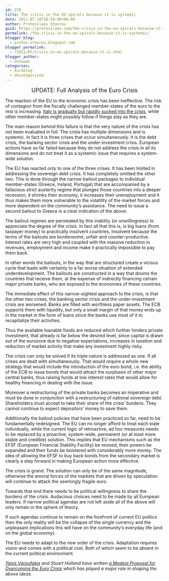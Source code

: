 ```yaml
---
id: 278
title: The crisis in the EU spirals because it is systemic
date: 2011-07-18T18:59:00+00:00
author: Protesilaos Stavrou
guid: https://protesilaos.com/the-crisis-in-the-eu-spirals-because-it-is-systemic/
permalink: /the-crisis-in-the-eu-spirals-because-it-is-systemic/
blogger_blog:
  - protes-stavrou.blogspot.com
blogger_permalink:
  - /2011/07/crisis-in-eu-spirals-because-it-is.html
blogger_author:
  - Unknown
categories:
  - Euroblog
  - Uncategorized
---
```

<div dir="ltr" style="text-align: left;" trbidi="on">
  <div class="separator" style="clear: both; text-align: center;">
  </div>
  
  <div style="text-align: center;">
    <span style="font-size: large;">UPDATE: Full Analysis of the Euro Crisis </span>
  </div>
  
  <p>
    The reaction of the EU to the economic crisis has been ineffective. The risk of contagion from the fiscally challenged member-states of the euro to the rest is increasing. <a href="http://economistmeg.com/2011/07/11/efsf-funds-to-go-on-member-state-balance-sheets-trouble-for-italy/">Italy is gradually but rapidly sucked into the crisis</a>, while other member-states might possibly follow if things stay as they are.
  </p>
  
  <p>
    The main reason behind this failure is that the very nature of the crisis has not been evaluated in full. The crisis has multiple dimensions and is systemic. In fact it is three crises that occur simultaneously. It is the debt crisis, the banking sector crisis and the under-investment crisis. European actions have so far failed because they do not address the crisis in all its dimensions and do not treat it as a systemic issue that requires a system-wide solution.
  </p>
  
  <p>
    The EU has reacted only to one of the three crises. It has been limited in addressing the sovereign debt crisis. It has completely omitted the other two. This is done through the narrow bailout packages to individual member-states (Greece, Ireland, Portugal) that are accompanied by a fallacious strict austerity regime that plunges those countries into a deeper recession, it shrinks their economy, it increases their unemployment and it thus makes them more vulnerable to the volatility of the market forces and more dependent on the community&#8217;s assistance. The need to issue a second bailout to Greece is a clear indication of the above.
  </p>
  
  <p>
    The bailout regimes are permeated by this inability (or unwillingness) to appreciate the degree of the crisis. In fact all that this is, is big loans (from taxpayer money) to practically insolvent countries. Insolvent because the terms of the bailouts are burdensome, unfair and counter-productive. Interest rates are very high and coupled with the massive reduction in revenues, employment and income make it practically impossible to pay them back.
  </p>
  
  <p>
    In other words the bailouts, in the way that are structured create a vicious cycle that leads with certainty to a far worse situation of extended underdevelopment. The bailouts are constructed in a way that dooms the countries that receive them, at the expense of indirectly financing certain major private banks, who are exposed to the economies of these countries.
  </p>
  
  <p>
    The immediate effect of this narrow-sighted approach to the crisis, is that the other two crises, the banking sector crisis and the under-investment crisis are worsened. Banks are filled with worthless paper assets. The ECB supports them with liquidity, but only a small margin of that money ends up in the market in the form of loans since the banks use most of it to recapitalize their activities.
  </p>
  
  <p>
    Thus the available loanable funds are reduced which further hinders private investment, that already is far below the desired level, since capital is drawn out of the eurozone due to negative expectations, increases in taxation and reduction of market activity that make any investment highly risky.
  </p>
  
  <p>
    The crisis can only be solved if its triple nature is addressed as one. If all crises are dealt with simultaneously. That would require a whole new strategy that would include the introduction of the euro bond, i.e. the ability of the ECB to issue bonds that would attract the surpluses of other major central banks, thus raising funds at low interest rates that would allow for healthy financing in dealing with the issue.
  </p>
  
  <p>
    Moreover a restructuring of the private banks becomes an imperative and must be done in conjunction with a restructuring of national sovereign debt. Shareholders must accept to take their share of the crisis&#8217; burdens. They cannot continue to expect depositors&#8217; money to save them.
  </p>
  
  <p>
    Additionally the bailout policies that have been practiced so far, need to be fundamentally redesigned. The EU can no longer afford to treat each state individually, while the current logic of retroactive, ad hoc measures needs to be replaced by a proactive, system-wide, permanent (or at least more stable and credible) solution. This implies that EU mechanisms such as the EFSF (European Financial Stability Facility) be revised, their powers be expanded and their funds be bolstered with considerably more money. The idea of allowing the EFSF to buy back bonds from the secondary market is clearly a step forward in making European action more effective.
  </p>
  
  <p>
    The crisis is grand. The solution can only be of the same magnitude, otherwise the amoral forces of the markets that are driven by speculation will continue to attack the seemingly fragile euro.
  </p>
  
  <p>
    Towards that end there needs to be political willingness to share the burdens of the crisis. Audacious choices need to be made by all European leaders. If narrow political agendas are not left aside all of the above will only remain in the sphere of theory.
  </p>
  
  <p>
    If such agendas continue to remain on the forefront of current EU politics then the only reality will be the collapse of the single currency and the unpleasant implications this will have on the community&#8217;s everyday life (and on the global economy).
  </p>
  
  <p>
    The EU needs to adapt to the new order of the crisis. Adaptation requires vision and comes with a political cost. Both of which seem to be absent in the current political environment.
  </p>
  
  <p>
    <i><a href="http://yanisvaroufakis.eu/">Yanis Varoufakis</a> and Stuart Holland have written <a href="http://varoufakis.files.wordpress.com/2011/04/ceb1-modest-proposal-2-2-6th-april-20111.pdf">a Modest Proposal for Overcoming the Euro Crisis</a> which has played a major role in shaping the above ideas.</i></div>